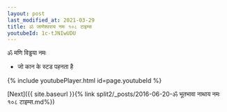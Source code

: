 ```yaml
---
layout: post
last_modified_at: 2021-03-29
title: ॐ जाणेश्वराय नमः १०८ टाइम्स
youtubeId: 1c-tJNIwUDU
---
```

 
 
 ॐ मणि विड्ढया नमः  
 
 -  जो कान के स्टड पहनता है 
 
  
 
  
 
 
 
 
 
 


{% include youtubePlayer.html id=page.youtubeId %}
 
[Next]({{ site.baseurl }}{% link  split2/_posts/2016-06-20-ॐ भूतभावा नाथाय नमः १०८ टाइम्स.md%})
 
